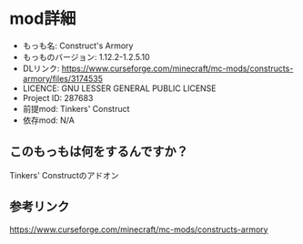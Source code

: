 # mod詳細

- もっも名: Construct's Armory
- もっものバージョン: 1.12.2-1.2.5.10
- DLリンク: https://www.curseforge.com/minecraft/mc-mods/constructs-armory/files/3174535
- LICENCE: GNU LESSER GENERAL PUBLIC LICENSE
- Project ID: 287683
- 前提mod: Tinkers' Construct
- 依存mod: N/A

## このもっもは何をするんですか？
Tinkers' Constructのアドオン

## 参考リンク
https://www.curseforge.com/minecraft/mc-mods/constructs-armory
